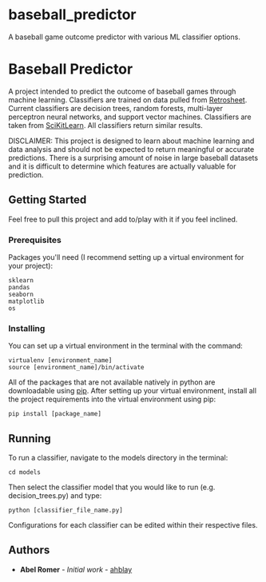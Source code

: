 # baseball_predictor
A baseball game outcome predictor with various ML classifier options.

# Baseball Predictor

A project intended to predict the outcome of baseball games through machine learning. Classifiers are trained on data
pulled from [Retrosheet](retrosheet.org). Current classifiers are decision trees, random forests, multi-layer perceptron
neural networks, and support vector machines. Classifiers are taken from [SciKitLearn](https://scikit-learn.org/stable/). All classifiers return similar results.

DISCLAIMER: This project is designed to learn about machine learning and data
analysis and should not be expected to return meaningful or accurate predictions. There is a surprising amount of noise
in large baseball datasets and it is difficult to determine which features are actually valuable for prediction.

## Getting Started

Feel free to pull this project and add to/play with it if you feel inclined.

### Prerequisites

Packages you'll need (I recommend setting up a virtual environment for your project):

```
sklearn
pandas
seaborn
matplotlib
os
```

### Installing

You can set up a virtual environment in the terminal with the command:

```
virtualenv [environment_name]
source [environment_name]/bin/activate
```

All of the packages that are not available natively in python are downloadable using [pip](https://pip.pypa.io/en/stable/).
After setting up your virtual environment, install all the project requirements into the virtual environment using pip:

```
pip install [package_name]
```

## Running

To run a classifier, navigate to the models directory in the terminal:

```
cd models
```

Then select the classifier model that you would like to run (e.g. decision_trees.py) and type:

```
python [classifier_file_name.py]
```

Configurations for each classifier can be edited within their respective files.

## Authors

* **Abel Romer** - *Initial work* - [ahblay](https://github.com/ahblay)


